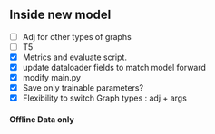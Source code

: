## Inside new model
 - [ ] Adj for other types of graphs
 - [ ] T5
 - [x] Metrics and evaluate script.
 - [x] update dataloader fields to match model forward
 - [x] modify main.py
 - [x] Save only trainable parameters?
 - [x] Flexibility to switch Graph types : adj + args

#### Offline Data only